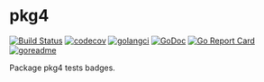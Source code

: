 # pkg4

[![Build Status](https://travis-ci.org/./testdata/pkg4_bedges.svg?branch=master)](https://travis-ci.org/./testdata/pkg4_bedges)
[![codecov](https://codecov.io/gh/./testdata/pkg4_bedges/branch/master/graph/badge.svg)](https://codecov.io/gh/./testdata/pkg4_bedges)
[![golangci](https://golangci.com/badges/./testdata/pkg4_bedges.svg)](https://golangci.com/r/./testdata/pkg4_bedges)
[![GoDoc](https://godoc.org/./testdata/pkg4_bedges?status.svg)](http://godoc.org/./testdata/pkg4_bedges)
[![Go Report Card](https://goreportcard.com/badge/./testdata/pkg4_bedges)](https://goreportcard.com/report/./testdata/pkg4_bedges)
[![goreadme](https://goreadme.herokuapp.com/badge/./testdata/pkg4_bedges.svg)](https://goreadme.herokuapp.com)

Package pkg4 tests badges.
